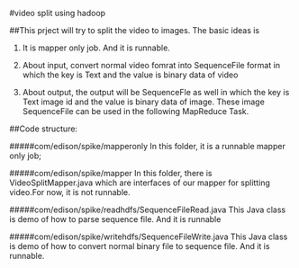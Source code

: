 #video split using hadoop

##This prject will try to split the video to images. The basic ideas is 
1. It is mapper only job. And it is runnable.

2. About input, convert normal video fomrat into SequenceFile format in which the key is Text and the value is binary data of video

3. About output, the output will be SequenceFle as well in which the key is Text image id and the value is binary data of image. These image SequenceFile can be used in the following MapReduce Task.

##Code structure:

#####com/edison/spike/mapperonly
In this folder, it is a runnable mapper only job;

#####com/edison/spike/mapper
In this folder, there is VideoSplitMapper.java which are interfaces of our mapper for splitting video.For now, it is not runnable.

#####com/edison/spike/readhdfs/SequenceFileRead.java
This Java class is demo of how to parse sequence file. And it is runnable

#####com/edison/spike/writehdfs/SequenceFileWrite.java
This Java class is demo of how to convert normal binary file to sequence file. And it is runnable.

